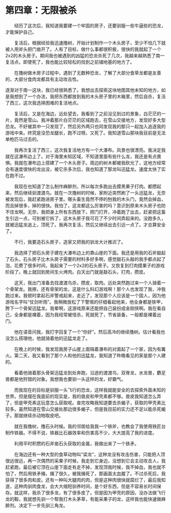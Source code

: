 # 第四章：无限被杀

　　经历了这次后，我知道我要建一个牢固的房子，还要驯服一些牛逼些的恐龙，才能保护自己。

　　复活后，根据经验我迅速撸树，开始计划制作一个木头房子，至少不怕几下就被人用斧头把门凿开了。人有了目标，做什么事都很积极，很快的我就起了一个2x2的木头房子。期间我也被遇到的凶猛的恐龙杀死了几次，我越来越熟悉了南一复活点，即使死了，我也能比较轻松的找到之前铺地基的地方了。

　　在撸树做木房子过程中，遇到了无数种恐龙，了解了大部分食草龙都是友善的，大部分食肉龙都具有主动攻击性。

  逐渐对于南一这块，我已经很熟悉了。我想出去探索这块地图其他未知的地方，如是我想到了一个办法，我把东西都放到我的木头房子里的木箱里，然后自杀，复活了西三，这次我选择困难的复活地点。

　　复活后，又是在海边，远处望去，我看到了之前没见到过的景象，白茫茫的一片，竟然是雪山。我冲着那片白茫茫的区域跑去，在雪山交接地方，发现好多大型恐龙。不好被其中一只发现了，然后另外两只也同发现我的那只一起加入追逐我的游戏中来。终究是没恐龙腿长，跑不过呀。又死了。我知道雪山那块我目前是无法单枪匹马过去的。

　　我再次复活了西三，这次我复活地方有一个大瀑布。风景也很漂亮。我决定我就在这瀑布边上了。对于海里未知区域，不知道里面有些什么龙，我还是有点畏惧。我就在瀑布边上搭建了一个木头房子。周边的树木都被我砍光了，这地方经常会有速度很快的龙出没，被它杀多次后，我也知道了那龙叫迅猛龙。速度太快了实在跑不过。

　　我现在也知道了怎么制作麻醉剂，所以每次多跑出去摸黑果子打肉。都攒起来，然后继续驯渡渡鸟。就在一次撸树的时候，家附近突然刷了一头迅猛龙，无奈被发现后，我赶紧跑进房子里。哪头畜生竟然不停的刨我的木头门，竟然会掉血，而且掉很多，掉的很快。我怕了，这龙都这么厉害的吗？意识到原来木头房子也防不住龙啊。无奈，我把身上所有东西放下，把门打开，冲着跑了出去，赶紧把这畜生引远一点，可别被它拆了，这木头房子我可花了不少时间弄起来的。没跑多久，就被迅猛龙追上，顶死了。我再次复活，然后又继续出去引远一点了。才总算安全了。

　　不行，我要造石头房子，造家又把我的驯龙大计推迟了。

　　我选择了把石头房子建在大瀑布边上的靠山崖的下面。我还是用我的石斧敲起了石头，石头房子比木头房子需要的材料多好多啊，感觉敲石头敲的我手都点起了泡，花费了很多时间，我起来了一个2x2的石头房子。又恢复到打肉摸果子的游戏阶段了。晚上就回到房间生火烤肉。白天出门就是敲石头，打肉，攒皮。

　　这天，我出门准备去找渡渡鸟杀，攒皮，取肉。远处突然跑过来一个人骑着一个骨架龙。我擦，还有骨架的龙，这是什么科幻游戏啊！那个人也发现了我，冲我跑过来。我顿时拿起石斧警戒起来，走近了，发现那个人应该是一个国人，因为他游戏名字叫“仗剑听雨”。我稍微放松了下警惕的仔细看起他来，他全身都是铁甲，胯下一个骨架迅猛龙。我晕啊，这游戏原来还能把自己装扮成金刚侠啊。我在看自己，全身都是裸着，因为我经常被怪杀，死就死了，节省装备，一般都是裸着出门。

　　他在语音问我，我打字回复了一个“你好”。然后高冷的继续撸树。估计看我也没怎么搭理他，他就骑着他的迅猛龙走了。

　　在晚上的时候，我发现我房子山崖上面隔着瀑布的对面起了一个家，因为有篝火。第二天，我又看到了那个人和他的迅猛龙，我知道了昨晚看见的家是那个人建的。

　　看着他骑着那头骨架迅猛龙到处奔跑，沿途的渡渡鸟，双脊龙，水龙兽，麝足兽都是他狩猎的对象。我想我也要驯一头这样的龙，好霸气。

　　而我现在的目标是驯服一头飞行的恐龙，这样我就能安全的去探索外面未知的世界。但是摆在我面前的现实是，我的兽皮和甲壳素都不够。兽皮我知道怎么弄了，但是甲壳素这玩意怎么获取呢。查完攻略我知道要去杀蝎子，获取的甲壳素比较多。虽然知道在雪山交接处那边很多蝎子，但是我目前的实力还不足以能杀死蝎子。那就继续杀动物取皮吧。

　　就在我撸树，撸石头时候。我的邻居给我我一个铁斧，也教会了我使用铁匠台制作铁器。不得不说，铁器比石器效率和伤害高不少，大大提高了我的进度。

　　利用平时积攒的石斧凿石头获取的金属，我做出来了一个铁矛。

　　在海边还有一种大型的食草动物叫“梁龙”，这种龙没有攻击伤害，只能把人顶很远很远，再一次偶然的采果子时候，我走到它身边，没想到它会主动攻击人，我赶紧跑，最后被它顶在山崖下面走有走不掉，发现顶我时候，我不掉血，我也就不怕了，然后用铁矛捅，捅了很久，被我捅死了，那画面太血腥了。不过杀死后，我获得了很多肉和皮。还有一种叫大腿肉的肉，但是这种肉很快就腐烂了，最后我知道，这种肉驯肉食龙，会大大缩短驯养时间，是个好东西，但是不容易长时间保存。就这样，我杀了很多龙，有了很多皮了。但是因为甲壳的原因，没办法做飞行龙的鞍，我就想先驯一个帮我打木头茅草，有能采果子的龙，这样我也能快速做麻醉剂。决定下一步先驯三角龙。

